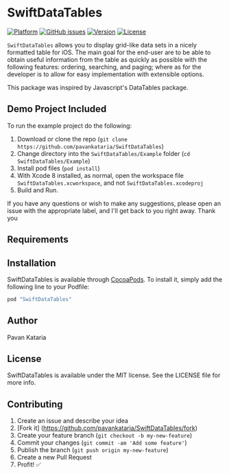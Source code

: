 # SwiftDataTables

<!--[![CI Status](http://img.shields.io/travis/pavankataria/SwiftDataTables.svg?style=flat)](https://travis-ci.org/pavankataria/SwiftDataTables)-->
[![Platform](https://img.shields.io/cocoapods/p/SwiftDataTables.svg?style=flat)](http://cocoapods.org/pods/SwiftDataTables)
[![GitHub issues](https://img.shields.io/github/issues/pavankataria/SwiftDataTables.svg)](https://github.com/pavankataria/SwiftDataTables/issues)
[![Version](https://img.shields.io/cocoapods/v/SwiftDataTables.svg?style=flat)](http://cocoapods.org/pods/SwiftDataTables)
[![License](https://img.shields.io/cocoapods/l/SwiftDataTables.svg?style=flat)](http://cocoapods.org/pods/SwiftDataTables)

`SwiftDataTables` allows you to display grid-like data sets in a nicely formatted table for iOS. The main goal for the end-user are to be able to obtain useful information from the table as quickly as possible with the following features: ordering, searching, and paging; where as for the developer is to allow for easy implementation with extensible options. 

This package was inspired by Javascript's DataTables package.

## Demo Project Included

To run the example project do the following:
1) Download or clone the repo (`git clone https://github.com/pavankataria/SwiftDataTables`)
2) Change directory into the `SwiftDataTables/Example` folder (`cd SwiftDataTables/Example`)
3) Install pod files (`pod install`)
4) With Xcode 8 installed, as normal, open the workspace file `SwiftDataTables.xcworkspace`, and not `SwiftDataTables.xcodeproj`
5) Build and Run.

If you have any questions or wish to make any suggestions, please open an issue with the appropriate label, and I'll get back to you right away. Thank you

## Requirements

## Installation

SwiftDataTables is available through [CocoaPods](http://cocoapods.org). To install
it, simply add the following line to your Podfile:

```ruby
pod "SwiftDataTables"
```

## Author

Pavan Kataria

## License

SwiftDataTables is available under the MIT license. See the LICENSE file for more info.

## Contributing

1. Create an issue and describe your idea
2. [Fork it] (https://github.com/pavankataria/SwiftDataTables/fork)
3. Create your feature branch (`git checkout -b my-new-feature`)
4. Commit your changes (`git commit -am 'Add some feature'`)
5. Publish the branch (`git push origin my-new-feature`)
6. Create a new Pull Request
7. Profit! :white_check_mark:
